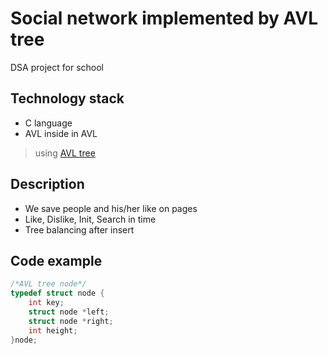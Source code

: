 # Social network implemented by AVL tree

DSA project for school

## Technology stack

- C language
- AVL inside in AVL

> using [AVL tree](https://cs.wikipedia.org/wiki/AVL-strom)

## Description

- We save people and his/her like on pages
- Like, Dislike, Init, Search in time
- Tree balancing after insert

## Code example

```c
/*AVL tree node*/
typedef struct node {
    int key;
    struct node *left;
    struct node *right;
    int height;
}node;
```


